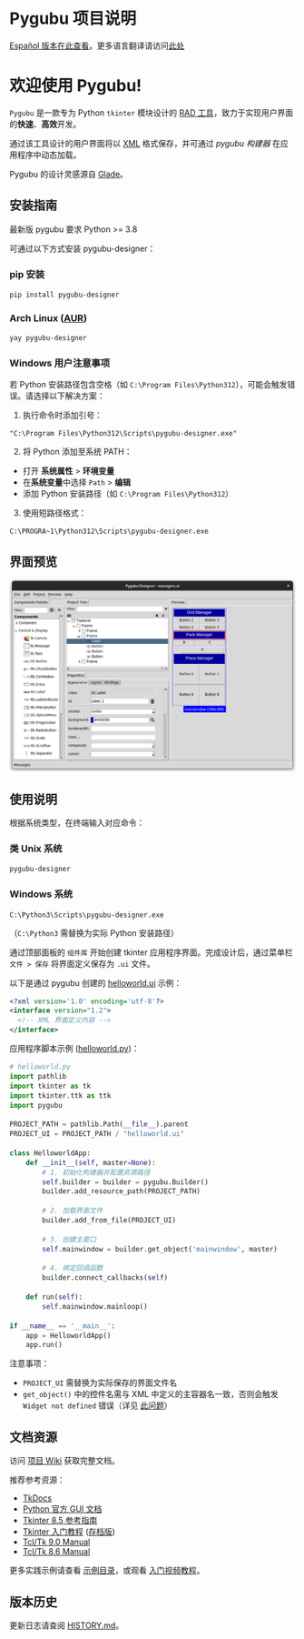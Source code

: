 # Pygubu 项目说明

[Español 版本在此查看](Documentation/README/es.md)。更多语言翻译请访问[此处](Documentation/README)

欢迎使用 Pygubu!
============================================

`Pygubu` 是一款专为 Python `tkinter` 模块设计的 [RAD 工具](https://en.wikipedia.org/wiki/Rapid_application_development)，致力于实现用户界面的**快速**、**高效**开发。

通过该工具设计的用户界面将以 [XML](https://en.wikipedia.org/wiki/XML) 格式保存，并可通过 _pygubu 构建器_ 在应用程序中动态加载。

Pygubu 的设计灵感源自 [Glade](https://gitlab.gnome.org/GNOME/glade)。

## 安装指南

最新版 pygubu 要求 Python >= 3.8

可通过以下方式安装 pygubu-designer：

### pip 安装

```bash
pip install pygubu-designer
```

### Arch Linux ([AUR](https://aur.archlinux.org/packages/pygubu-designer))

```bash
yay pygubu-designer
```

### Windows 用户注意事项

若 Python 安装路径包含空格（如 `C:\Program Files\Python312`），可能会触发错误。请选择以下解决方案：

1. 执行命令时添加引号：

```batch
"C:\Program Files\Python312\Scripts\pygubu-designer.exe"
```

2. 将 Python 添加至系统 PATH：
- 打开 **系统属性** > **环境变量**
- 在**系统变量**中选择 `Path` > **编辑**
- 添加 Python 安装路径（如 `C:\Program Files\Python312`）

3. 使用短路径格式：

```batch
C:\PROGRA~1\Python312\Scripts\pygubu-designer.exe
```

## 界面预览

<img src="pygubu-designer.png" alt="pygubu-designer 界面截图">

## 使用说明

根据系统类型，在终端输入对应命令：

### 类 Unix 系统

```bash
pygubu-designer
```

### Windows 系统

```batch
C:\Python3\Scripts\pygubu-designer.exe
```

（`C:\Python3` 需替换为实际 Python 安装路径）

通过顶部面板的 `组件库` 开始创建 tkinter 应用程序界面。完成设计后，通过菜单栏 `文件 > 保存` 将界面定义保存为 `.ui` 文件。

以下是通过 pygubu 创建的 [helloworld.ui](examples/helloworld/helloworld.ui) 示例：

```xml
<?xml version='1.0' encoding='utf-8'?>
<interface version="1.2">
  <!-- XML 界面定义内容 -->
</interface>
```

应用程序脚本示例 ([helloworld.py](examples/helloworld/helloworld.py))：

```python
# helloworld.py
import pathlib
import tkinter as tk
import tkinter.ttk as ttk
import pygubu

PROJECT_PATH = pathlib.Path(__file__).parent
PROJECT_UI = PROJECT_PATH / "helloworld.ui"

class HelloworldApp:
    def __init__(self, master=None):
        # 1. 初始化构建器并配置资源路径
        self.builder = builder = pygubu.Builder()
        builder.add_resource_path(PROJECT_PATH)
        
        # 2. 加载界面文件
        builder.add_from_file(PROJECT_UI)
        
        # 3. 创建主窗口
        self.mainwindow = builder.get_object('mainwindow', master)
        
        # 4. 绑定回调函数
        builder.connect_callbacks(self)

    def run(self):
        self.mainwindow.mainloop()

if __name__ == '__main__':
    app = HelloworldApp()
    app.run()
```

注意事项：
- `PROJECT_UI` 需替换为实际保存的界面文件名
- `get_object()` 中的控件名需与 XML 中定义的主容器名一致，否则会触发 `Widget not defined` 错误（详见 [此问题](https://github.com/alejandroautalan/pygubu/issues/40)）

## 文档资源

访问 [项目 Wiki](https://github.com/alejandroautalan/pygubu-designer/wiki) 获取完整文档。

推荐参考资源：
- [TkDocs](http://www.tkdocs.com)
- [Python 官方 GUI 文档](https://docs.python.org/3/library/tk.html)
- [Tkinter 8.5 参考指南](https://tkdocs.com/shipman)
- [Tkinter 入门教程](http://effbot.org/tkinterbook) ([存档版](http://web.archive.org/web/20200504141939/http://www.effbot.org/tkinterbook))
- [Tcl/Tk 9.0 Manual](https://www.tcl-lang.org/man/tcl9.0/TkCmd/index.html)
- [Tcl/Tk 8.6 Manual](https://www.tcl-lang.org/man/tcl8.6/TkCmd/contents.htm)

更多实践示例请查看 [示例目录](examples)，或观看 [入门视频教程](http://youtu.be/wuzV9P8geDg)。

## 版本历史

更新日志请查阅 [HISTORY.md](HISTORY.md)。
```
